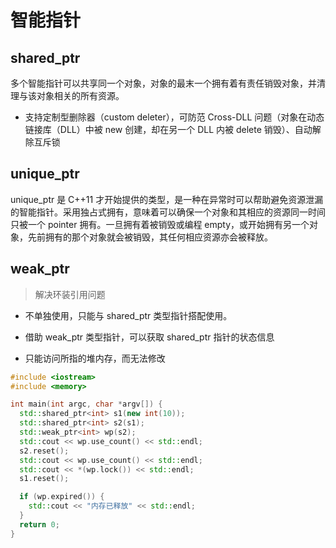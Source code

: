 # 智能指针

## shared_ptr

多个智能指针可以共享同一个对象，对象的最末一个拥有着有责任销毁对象，并清理与该对象相关的所有资源。

- 支持定制型删除器（custom deleter），可防范 Cross-DLL 问题（对象在动态链接库（DLL）中被 new 创建，却在另一个 DLL 内被 delete 销毁）、自动解除互斥锁

## unique_ptr

unique_ptr 是 C++11 才开始提供的类型，是一种在异常时可以帮助避免资源泄漏的智能指针。采用独占式拥有，意味着可以确保一个对象和其相应的资源同一时间只被一个 pointer 拥有。一旦拥有着被销毁或编程 empty，或开始拥有另一个对象，先前拥有的那个对象就会被销毁，其任何相应资源亦会被释放。

## weak_ptr

> 解决环装引用问题

- 不单独使用，只能与 shared_ptr 类型指针搭配使用。

- 借助 weak_ptr 类型指针，可以获取 shared_ptr 指针的状态信息

- 只能访问所指的堆内存，而无法修改

```c++
#include <iostream>
#include <memory>

int main(int argc, char *argv[]) {
  std::shared_ptr<int> s1(new int(10));
  std::shared_ptr<int> s2(s1);
  std::weak_ptr<int> wp(s2);
  std::cout << wp.use_count() << std::endl;
  s2.reset();
  std::cout << wp.use_count() << std::endl;
  std::cout << *(wp.lock()) << std::endl;
  s1.reset();

  if (wp.expired()) {
    std::cout << "内存已释放" << std::endl;
  }
  return 0;
}
```

